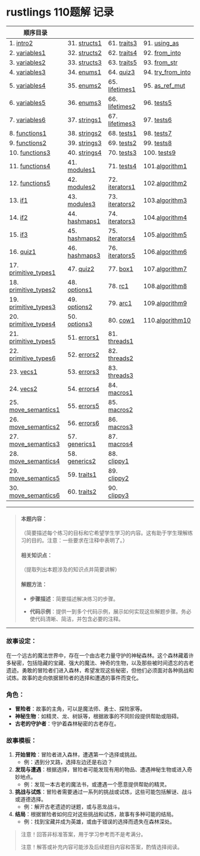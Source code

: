 
# rustlings 110题解 记录

| 顺序目录 |     |       |       |
|------|------|------|------|
|  1. [intro2](/intro/intro2.md)  |  31. [structs1](/structs/structs1.md)  |  61. [traits3](/traits/traits3.md)  |  91. [using_as](/conversions/using_as.md)   |
|  2. [variables1](/variables/variables1.md)  |  32. [structs2](/structs/structs2.md)  |  62. [traits4](/traits/traits4.md)  |  92. [from_into](/conversions/from_into.md)   |
|  3. [variables2](/variables/variables2.md)  |  33. [structs3](/structs/structs3.md)  |  63. [traits5](/traits/traits5.md)  |  93. [from_str](/conversions/from_str.md)   |
|  4. [variables3](/variables/variables3.md)  |  34. [enums1](/enums/enums1.md)  |  64. [quiz3](/quiz3.md)  |  94. [try_from_into](/conversions/try_from_into.md)   |
|  5. [variables4](/variables/variables4.md)  |  35. [enums2](/enums/enums2.md)  |  65. [lifetimes1](/lifetimes/lifetimes1.md)  |  95. [as_ref_mut](/conversions/as_ref_mut.md)   |
|  6. [variables5](/variables/variables5.md)  |  36. [enums3](/enums/enums3.md)  |  66. [lifetimes2](/lifetimes/lifetimes2.md)  |  96. [tests5](/tests/tests5.md)   |
|  7. [variables6](/variables/variables6.md)  |  37. [strings1](/strings/strings1.md)  |  67. [lifetimes3](/lifetimes/lifetimes3.md)  |  97. [tests6](/tests/tests6.md)   |
|  8. [functions1](/functions/functions1.md)  |  38. [strings2](/strings/strings2.md)  |  68. [tests1](/tests/tests1.md)  |  98. [tests7](/tests/tests7.md)   |
|  9. [functions2](/functions/functions2.md)  |  39. [strings3](/strings/strings3.md)  |  69. [tests2](/tests/tests2.md)  |  99. [tests8](/tests/tests8.md)   |
|  10. [functions3](/functions/functions3.md)  |  40. [strings4](/strings/strings4.md)  |  70. [tests3](/tests/tests3.md)  |  100. [tests9](/tests/tests9.md)   |
|  11. [functions4](/functions/functions4.md)  |  41. [modules1](/modules/modules1.md)  |  71. [tests4](/tests/tests4.md)  | 101.[algorithm1](/algorithm/algorithm1.md) |
|  12. [functions5](/functions/functions5.md)  |  42. [modules2](/modules/modules2.md)  |  72. [iterators1](/iterators/iterators1.md)  | 102.[algorithm2](/algorithm/algorithm2.md) |
|  13. [if1](/if/if1.md)  |  43. [modules3](/modules/modules3.md)  |  73. [iterators2](/iterators/iterators2.md)  | 103.[algorithm3](/algorithm/algorithm3.md) |
|  14. [if2](/if/if2.md)  |  44. [hashmaps1](/hashmaps/hashmaps1.md)  |  74. [iterators3](/iterators/iterators3.md)  | 104.[algorithm4](/algorithm/algorithm4.md) |
|  15. [if3](/if/if3.md)  |  45. [hashmaps2](/hashmaps/hashmaps2.md)  |  75. [iterators4](/iterators/iterators4.md)  | 105.[algorithm5](/algorithm/algorithm5.md) |
|  16. [quiz1](/quiz1.md)  |  46. [hashmaps3](/hashmaps/hashmaps3.md)  |  76. [iterators5](/iterators/iterators5.md)   | 106.[algorithm6](/algorithm/algorithm6.md) |
|  17. [primitive_types1](/primitive_types/primitive_types1.md)  |  47. [quiz2](/quiz2.md)  |  77. [box1](/smart_pointers/box1.md)   | 107.[algorithm7](/algorithm/algorithm7.md) |
|  18. [primitive_types2](/primitive_types/primitive_types2.md)  |  48. [options1](/options/options1.md)  |  78. [rc1](/smart_pointers/rc1.md)   | 108.[algorithm8](/algorithm/algorithm8.md) |
|  19. [primitive_types3](/primitive_types/primitive_types3.md)  |  49. [options2](/options/options2.md)  |  79. [arc1](/smart_pointers/arc1.md)   | 109.[algorithm9](/algorithm/algorithm9.md) |
|  20. [primitive_types4](/primitive_types/primitive_types4.md)  |  50. [options3](/options/options3.md)  |  80. [cow1](/smart_pointers/cow1.md)   | 110.[algorithm10](/algorithm/algorithm10.md) |
|  21. [primitive_types5](/primitive_types/primitive_types5.md)  |  51. [errors1](/error_handling/errors1.md)  |  81. [threads1](/threads/threads1.md)   |  |
|  22. [primitive_types6](/primitive_types/primitive_types6.md)  |  52. [errors2](/error_handling/errors2.md)  |  82. [threads2](/threads/threads2.md)   |  |
|  23. [vecs1](/vecs/vecs1.md)  |  53. [errors3](/error_handling/errors3.md)  |  83. [threads3](/threads/threads3.md)   |  |
|  24. [vecs2](/vecs/vecs2.md)  |  54. [errors4](/error_handling/errors4.md)  |  84. [macros1](/macros/macros1.md)   |  |
|  25. [move_semantics1](/move_semantics/move_semantics1.md)  |  55. [errors5](/error_handling/errors5.md)  |  85. [macros2](/macros/macros2.md)   |  |
|  26. [move_semantics2](/move_semantics/move_semantics2.md)  |  56. [errors6](/error_handling/errors6.md)  |  86. [macros3](/macros/macros3.md)   |  |
|  27. [move_semantics3](/move_semantics/move_semantics3.md)  |  57. [generics1](/generics/generics1.md)  |  87. [macros4](/macros/macros4.md)   |  |
|  28. [move_semantics4](/move_semantics/move_semantics4.md)  |  58. [generics2](/generics/generics2.md)  |  88. [clippy1](/clippy/clippy1.md)   |  |
|  29. [move_semantics5](/move_semantics/move_semantics5.md)  |  59. [traits1](/traits/traits1.md)  |  89. [clippy2](/clippy/clippy2.md)   |  |
|  30. [move_semantics6](/move_semantics/move_semantics6.md)  |  60. [traits2](/traits/traits2.md)  |  90. [clippy3](/clippy/clippy3.md)   |  |

---

> #### 本题内容：
>
> （简要描述每个练习的目标和它希望学生学习的内容。这有助于学生理解练习的目的。注意：一些要求在注释中表明了。）
>
> #### 相关知识点：
>
> （提取列出本题涉及的知识点并简要讲解）
>
> #### 解题方法：
>
> - **步骤描述**：简要描述解决练习的步骤。
>
> - **代码示例**：提供一到多个代码示例，展示如何实现这些解题步骤。务必使代码清晰、简洁，并包含必要的注释。

---

### 故事设定：

在一个远古的魔法世界中，存在一个由古老力量守护的神秘森林。这个森林藏着许多秘密，包括隐藏的宝藏、强大的魔法、神奇的生物，以及那些被时间遗忘的古老遗迹。勇敢的冒险者们进入森林，希望发现这些秘密，但他们必须面对各种挑战和试炼。故事的走向依据冒险者的选择和遭遇的事件而变化。

### 角色：

- **冒险者**：故事的主角，可以是魔法师、勇士、探险家等。
- **神秘生物**：如精灵、龙、树妖等，根据故事的不同阶段提供帮助或阻碍。
- **古老的守护者**：守护着森林秘密的古老存在。

### 故事模板：

1. **开始冒险**：冒险者进入森林，遭遇第一个选择或挑战。
   - 例：遇到分叉路，选择左边还是右边？
2. **发现与遭遇**：根据选择，冒险者可能发现有用的物品、遭遇神秘生物或进入奇妙地点。
   - 例：发现一本古老的魔法书，或遭遇一个愿意提供帮助的精灵。
3. **挑战与试炼**：冒险者需要通过一系列的挑战或试炼，这些可能包括解谜、战斗或道德选择。
   - 例：解开古老遗迹的谜题，或与恶龙战斗。
4. **结局**：根据冒险者如何应对这些挑战和试炼，故事有多种可能的结局。
   - 例：找到宝藏并成为英雄，或由于错误的选择而遗失在森林深处。

> 注意！回答非标准答案，用于学习参考而不是考满分。
>
> 注意！解答或补充内容可能涉及后续题目内容和答案，酌情选择阅读。
